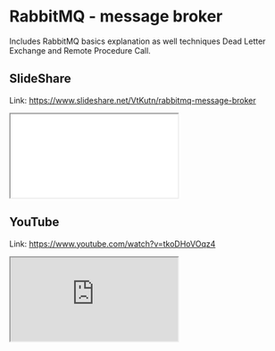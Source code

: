 # RabbitMQ - message broker

Includes RabbitMQ basics explanation as well techniques Dead Letter Exchange and Remote Procedure Call.

## SlideShare

Link: https://www.slideshare.net/VtKutn/rabbitmq-message-broker

<p class="embed-responsive embed-responsive-16by9">
	<iframe src="//www.slideshare.net/slideshow/embed_code/key/mElVXU8WlYTFlu" allowfullscreen></iframe>
</p>

## YouTube

Link: https://www.youtube.com/watch?v=tkoDHoVOqz4

<p class="embed-responsive embed-responsive-16by9">
	<iframe src="https://www.youtube.com/embed/tkoDHoVOqz4" allowfullscreen></iframe>
</p>
